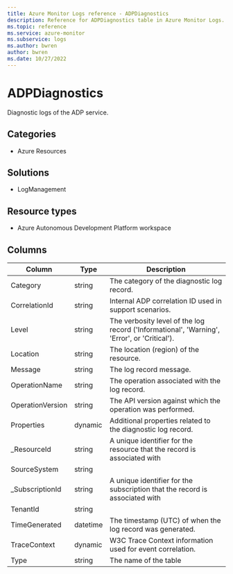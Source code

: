```yaml
---
title: Azure Monitor Logs reference - ADPDiagnostics
description: Reference for ADPDiagnostics table in Azure Monitor Logs.
ms.topic: reference
ms.service: azure-monitor
ms.subservice: logs
ms.author: bwren
author: bwren
ms.date: 10/27/2022
---
```


# ADPDiagnostics

 Diagnostic logs of the ADP service.

## Categories

- Azure Resources
## Solutions

- LogManagement
## Resource types

- Azure Autonomous Development Platform workspace




## Columns

| Column | Type | Description |
| --- | --- | --- |
| Category | string | The category of the diagnostic log record. |
| CorrelationId | string | Internal ADP correlation ID used in support scenarios. |
| Level | string | The verbosity level of the log record ('Informational', 'Warning', 'Error', or 'Critical'). |
| Location | string | The location (region) of the resource. |
| Message | string | The log record message. |
| OperationName | string | The operation associated with the log record. |
| OperationVersion | string | The API version against which the operation was performed. |
| Properties | dynamic | Additional properties related to the diagnostic log record. |
| _ResourceId | string | A unique identifier for the resource that the record is associated with |
| SourceSystem | string |  |
| _SubscriptionId | string | A unique identifier for the subscription that the record is associated with |
| TenantId | string |  |
| TimeGenerated | datetime | The timestamp (UTC) of when the log record was generated. |
| TraceContext | dynamic | W3C Trace Context information used for event correlation. |
| Type | string | The name of the table |
